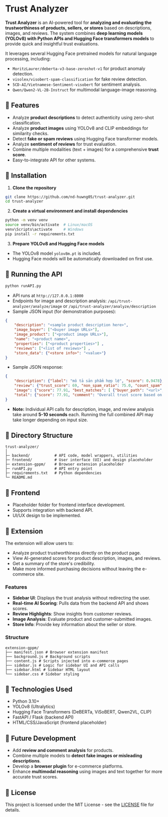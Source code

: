 # Trust Analyzer

**Trust Analyzer** is an AI-powered tool for **analyzing and evaluating the trustworthiness of products, sellers, or stores** based on descriptions, images, and reviews. The system combines **deep learning models (YOLOv8) with Python APIs and Hugging Face transformers models** to provide quick and insightful trust evaluations.

It leverages several Hugging Face pretrained models for natural language processing, including:

* `MoritzLaurer/deberta-v3-base-zeroshot-v1` for product anomaly detection.
* `visolex/visobert-spam-classification` for fake review detection.
* `5CD-AI/Vietnamese-Sentiment-visobert` for sentiment analysis.
* `Qwen/Qwen2-VL-2B-Instruct` for multimodal language-image reasoning.

## 🔹 Features

* Analyze **product descriptions** to detect authenticity using zero-shot classification.
* Analyze **product images** using YOLOv8 and CLIP embeddings for similarity checks.
* Detect **fake or spam reviews** using Hugging Face transformer models.
* Analyze **sentiment of reviews** for trust evaluation.
* Combine multiple modalities (text + images) for a comprehensive **trust score**.
* Easy-to-integrate API for other systems.

## 🔹 Installation

1. **Clone the repository**

```bash
git clone https://github.com/nd-huwng05/trust-analyzer.git
cd trust-analyzer
```

2. **Create a virtual environment and install dependencies**

```bash
python -m venv venv
source venv/bin/activate  # Linux/macOS
venv\Scripts\activate     # Windows
pip install -r requirements.txt
```

3. **Prepare YOLOv8 and Hugging Face models**

* The YOLOv8 model `yolov8m.pt` is included.
* Hugging Face models will be automatically downloaded on first use.

## 🔹 Running the API

```bash
python runAPI.py
```

* API runs at `http://127.0.0.1:8000`
* Endpoints for image and description analysis: `/api/trust-analyzer/analyze/image` or `/api/trust-analyzer/analyze/description`
* Sample JSON input (for demonstration purposes):

```json
{
    "description": "<sample product description here>",
    "image_buyer": ["<buyer image URLs>"],
    "image_product": ["<product image URLs>"],
    "name": "<product name>",
    "properties": ["<product properties>"] ,
    "reviews": ["<list of reviews>"] ,
    "store_data": {"<store info>": "<value>"}
}
```

* Sample JSON response:

```json
{
    "description": {"label": "mô tả sản phẩm hợp lệ", "score": 0.9478},
    "review": {"trust_score": 69, "non_spam_ratio": 75.0, "count_spam": 2, "count_normal": 6, "summary": {"sentiment_ratio": {"POS": 74.29, "NEG": 11.59, "NEU": 14.12}, "comment": "Đa số review tích cực, sản phẩm đáng tin cậy"}},
    "image": {"score": 77.91, "best_matches": [ {"buyer_path": "<url>", "seller_path": "<url>", "score": 86, "avg_score": 79.0} ]},
    "total": {"score": 77.91, "comment": "Overall trust score based on combined analyses."}
}
```

* **Note:** Individual API calls for description, image, and review analysis take around **5-10 seconds** each. Running the full combined API may take longer depending on input size.

## 🔹 Directory Structure

```
trust-analyzer/
│
├─ backend/           # API code, model wrappers, utilities
├─ frontend/          # User interface (UI) and design placeholder
├─ extension-gppm/    # Browser extension placeholder
├─ runAPI.py          # API entry point
├─ requirements.txt   # Python dependencies
└─ README.md
```

## 🔹 Frontend

* Placeholder folder for frontend interface development.
* Supports integration with backend API.
* UI/UX design to be implemented.

## 🔹 Extension

The extension will allow users to:

- Analyze product trustworthiness directly on the product page.
- View AI-generated scores for product description, images, and reviews.
- Get a summary of the store's credibility.
- Make more informed purchasing decisions without leaving the e-commerce site.

### Features

- **Sidebar UI**: Displays the trust analysis without redirecting the user.
- **Real-time AI Scoring**: Pulls data from the backend API and shows scores.
- **Review Highlights**: Show insights from customer reviews.
- **Image Analysis**: Evaluate product and customer-submitted images.
- **Store Info**: Provide key information about the seller or store.

### Structure
```
extension-gppm/
├── manifest.json # Browser extension manifest
├── background.js # Background scripts
├── content.js # Scripts injected into e-commerce pages
├── sidebar.js # Logic for sidebar UI and API calls
├── sidebar.html # Sidebar HTML layout
└── sidebar.css # Sidebar styling
```
## 🔹 Technologies Used

* Python 3.10+
* YOLOv8 (Ultralytics)
* Hugging Face Transformers (DeBERTa, ViSoBERT, Qwen2VL, CLIP)
* FastAPI / Flask (backend API)
* HTML/CSS/JavaScript (frontend placeholder)

## 🔹 Future Development

* Add **review and comment analysis** for products.
* Combine multiple models to **detect fake images or misleading descriptions**.
* Develop a **browser plugin** for e-commerce platforms.
* Enhance **multimodal reasoning** using images and text together for more accurate trust scores.

## 🔹 License


This project is licensed under the MIT License - see the [LICENSE](LICENSE) file for details.



